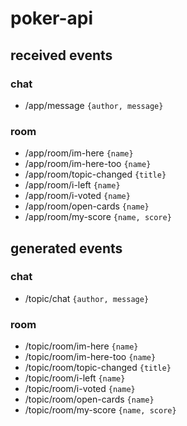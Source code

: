 # poker-api

## received events

### chat
- /app/message `{author, message}`

### room
- /app/room/im-here `{name}`
- /app/room/im-here-too `{name}`
- /app/room/topic-changed `{title}`
- /app/room/i-left `{name}`
- /app/room/i-voted `{name}`
- /app/room/open-cards `{name}`
- /app/room/my-score `{name, score}`

## generated events

### chat
- /topic/chat `{author, message}`
 
### room
- /topic/room/im-here `{name}`
- /topic/room/im-here-too `{name}`
- /topic/room/topic-changed `{title}`
- /topic/room/i-left `{name}`
- /topic/room/i-voted `{name}`
- /topic/room/open-cards `{name}`
- /topic/room/my-score `{name, score}`

